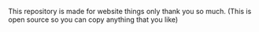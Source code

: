 This repository is made for website things only thank you so much.   (This is open source so you can copy anything that you like)
